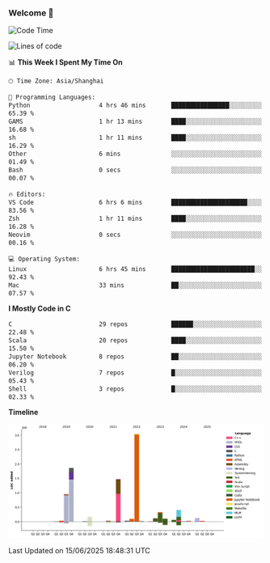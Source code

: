 ### Welcome 👋

<!--START_SECTION:waka-->
![Code Time](http://img.shields.io/badge/Code%20Time-2%2C052%20hrs%2023%20mins-blue)

![Lines of code](https://img.shields.io/badge/From%20Hello%20World%20I%27ve%20Written-8.9%20million%20lines%20of%20code-blue)

📊 **This Week I Spent My Time On** 

```text
🕑︎ Time Zone: Asia/Shanghai

💬 Programming Languages: 
Python                   4 hrs 46 mins       ████████████████░░░░░░░░░   65.39 % 
GAMS                     1 hr 13 mins        ████░░░░░░░░░░░░░░░░░░░░░   16.68 % 
sh                       1 hr 11 mins        ████░░░░░░░░░░░░░░░░░░░░░   16.29 % 
Other                    6 mins              ░░░░░░░░░░░░░░░░░░░░░░░░░   01.49 % 
Bash                     0 secs              ░░░░░░░░░░░░░░░░░░░░░░░░░   00.07 % 

🔥 Editors: 
VS Code                  6 hrs 6 mins        █████████████████████░░░░   83.56 % 
Zsh                      1 hr 11 mins        ████░░░░░░░░░░░░░░░░░░░░░   16.28 % 
Neovim                   0 secs              ░░░░░░░░░░░░░░░░░░░░░░░░░   00.16 % 

💻 Operating System: 
Linux                    6 hrs 45 mins       ███████████████████████░░   92.43 % 
Mac                      33 mins             ██░░░░░░░░░░░░░░░░░░░░░░░   07.57 % 
```

**I Mostly Code in C** 

```text
C                        29 repos            ██████░░░░░░░░░░░░░░░░░░░   22.48 % 
Scala                    20 repos            ████░░░░░░░░░░░░░░░░░░░░░   15.50 % 
Jupyter Notebook         8 repos             ██░░░░░░░░░░░░░░░░░░░░░░░   06.20 % 
Verilog                  7 repos             █░░░░░░░░░░░░░░░░░░░░░░░░   05.43 % 
Shell                    3 repos             █░░░░░░░░░░░░░░░░░░░░░░░░   02.33 % 
```



**Timeline**

![Lines of Code chart](https://raw.githubusercontent.com/Bohan-hu/Bohan-hu/master/assets/bar_graph.png)


 Last Updated on 15/06/2025 18:48:31 UTC
<!--END_SECTION:waka-->



